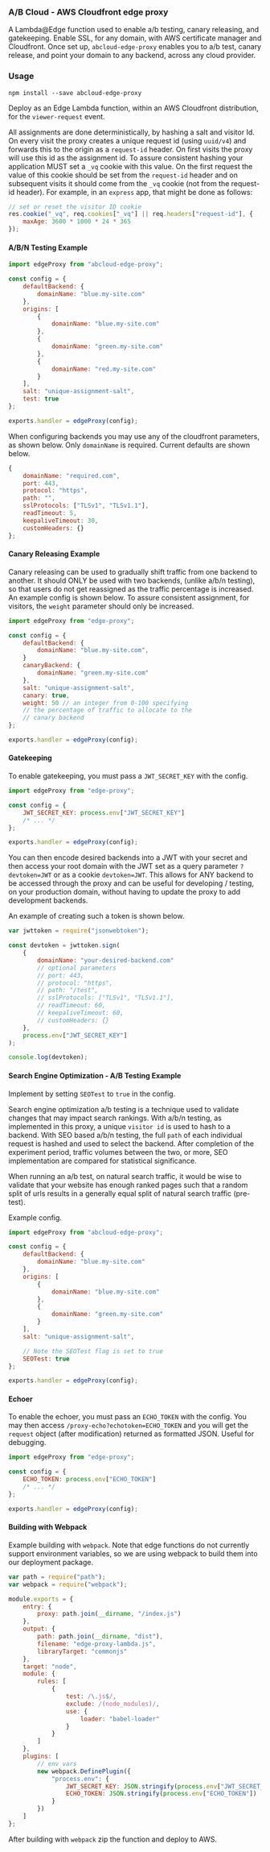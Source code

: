 ### A/B Cloud - AWS Cloudfront edge proxy

A Lambda@Edge function used to enable a/b testing, canary releasing, and gatekeeping. Enable SSL, for any domain, with AWS certificate manager and Cloudfront. Once set up, `abcloud-edge-proxy` enables you to a/b test, canary release, and point your domain to any backend, across any cloud provider.

### Usage

`npm install --save abcloud-edge-proxy`

Deploy as an Edge Lambda function, within an AWS Cloudfront distribution, for the `viewer-request` event.

All assignments are done deterministically, by hashing a salt and visitor Id. On every visit the proxy creates a unique request id (using `uuid/v4`) and forwards this to the origin as a `request-id` header. On first visits the proxy will use this id as the assignment id. To assure consistent hashing your application MUST set a `_vq` cookie with this value. On the first request the value of this cookie should be set from the `request-id` header and on subsequent visits it should come from the `_vq` cookie (not from the request-id header). For example, in an `express` app, that might be done as follows:

```js
// set or reset the visitor ID cookie
res.cookie("_vq", req.cookies["_vq"] || req.headers["request-id"], {
    maxAge: 3600 * 1000 * 24 * 365
});
```

#### A/B/N Testing Example

```js
import edgeProxy from "abcloud-edge-proxy";

const config = {
    defaultBackend: {
        domainName: "blue.my-site.com"
    },
    origins: [
        {
            domainName: "blue.my-site.com"
        },
        {
            domainName: "green.my-site.com"
        },
        {
            domainName: "red.my-site.com"
        }
    ],
    salt: "unique-assignment-salt",
    test: true
};

exports.handler = edgeProxy(config);
```

When configuring backends you may use any of the cloudfront parameters, as shown below. Only `domainName` is required. Current defaults are shown below.

```js
{
    domainName: "required.com",
    port: 443,
    protocol: "https",
    path: "",
    sslProtocols: ["TLSv1", "TLSv1.1"],
    readTimeout: 5,
    keepaliveTimeout: 30,
    customHeaders: {}
};
```

#### Canary Releasing Example

Canary releasing can be used to gradually shift traffic from one backend to another. It should ONLY be used with two backends, (unlike a/b/n testing), so that users do not get reassigned as the traffic percentage is increased. An example config is shown below. To assure consistent assignment, for visitors, the `weight` parameter should only be increased.

```js
import edgeProxy from "edge-proxy";

const config = {
    defaultBackend: {
        domainName: "blue.my-site.com",
    }
    canaryBackend: {
        domainName: "green.my-site.com"
    },
    salt: "unique-assignment-salt",
    canary: true,
    weight: 50 // an integer from 0-100 specifying
    // the percentage of traffic to allocate to the
    // canary backend
};

exports.handler = edgeProxy(config);
```

#### Gatekeeping

To enable gatekeeping, you must pass a `JWT_SECRET_KEY` with the config.

```js
import edgeProxy from "edge-proxy";

const config = {
    JWT_SECRET_KEY: process.env["JWT_SECRET_KEY"]
    /* ... */
};

exports.handler = edgeProxy(config);
```

You can then encode desired backends into a JWT with your secret and then access your root domain with the JWT set as a query parameter `?devtoken=JWT` or as a cookie `devtoken=JWT`. This allows for ANY backend to be accessed through the proxy and can be useful for developing / testing, on your production domain, without having to update the proxy to add development backends.

An example of creating such a token is shown below.

```js
var jwttoken = require("jsonwebtoken");

const devtoken = jwttoken.sign(
    {
        domainName: "your-desired-backend.com"
        // optional parameters
        // port: 443,
        // protocol: "https",
        // path: "/test",
        // sslProtocols: ["TLSv1", "TLSv1.1"],
        // readTimeout: 60,
        // keepaliveTimeout: 60,
        // customHeaders: {}
    },
    process.env["JWT_SECRET_KEY"]
);

console.log(devtoken);
```

#### Search Engine Optimization - A/B Testing Example

Implement by setting `SEOTest` to `true` in the config.

Search engine optimization a/b testing is a technique used to validate changes that may impact search rankings. With a/b/n testing, as implemented in this proxy, a unique `visitor id` is used to hash to a backend. With SEO based a/b/n testing, the full `path` of each individual request is hashed and used to select the backend. After completion of the experiment period, traffic volumes between the two, or more, SEO implementation are compared for statistical significance.

When running an a/b test, on natural search traffic, it would be wise to validate that your website has enough ranked pages such that a random split of urls results in a generally equal split of natural search traffic (pre-test).

Example config.

```js
import edgeProxy from "abcloud-edge-proxy";

const config = {
    defaultBackend: {
        domainName: "blue.my-site.com"
    },
    origins: [
        {
            domainName: "blue.my-site.com"
        },
        {
            domainName: "green.my-site.com"
        }
    ],
    salt: "unique-assignment-salt",

    // Note the SEOTest flag is set to true
    SEOTest: true
};

exports.handler = edgeProxy(config);
```

#### Echoer

To enable the echoer, you must pass an `ECHO_TOKEN` with the config. You may then access `/proxy-echo?echotoken=ECHO_TOKEN` and you will get the `request` object (after modification) returned as formatted JSON. Useful for debugging.

```js
import edgeProxy from "edge-proxy";

const config = {
    ECHO_TOKEN: process.env["ECHO_TOKEN"]
    /* ... */
};

exports.handler = edgeProxy(config);
```

#### Building with Webpack

Example building with `webpack`. Note that edge functions do not currently support environment variables, so we are using webpack to build them into our deployment package.

```js
var path = require("path");
var webpack = require("webpack");

module.exports = {
    entry: {
        proxy: path.join(__dirname, "/index.js")
    },
    output: {
        path: path.join(__dirname, "dist"),
        filename: "edge-proxy-lambda.js",
        libraryTarget: "commonjs"
    },
    target: "node",
    module: {
        rules: [
            {
                test: /\.js$/,
                exclude: /(node_modules)/,
                use: {
                    loader: "babel-loader"
                }
            }
        ]
    },
    plugins: [
        // env vars
        new webpack.DefinePlugin({
            "process.env": {
                JWT_SECRET_KEY: JSON.stringify(process.env["JWT_SECRET_KEY"]),
                ECHO_TOKEN: JSON.stringify(process.env["ECHO_TOKEN"])
            }
        })
    ]
};
```

After building with `webpack` zip the function and deploy to AWS.
